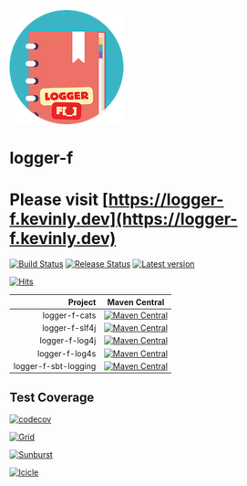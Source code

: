 ![LoggerF Logo](https://raw.githubusercontent.com/Kevin-Lee/logger-f/main/website/static/img/logger-f-200x200.png)

# logger-f

# Please visit [https://logger-f.kevinly.dev](https://logger-f.kevinly.dev)


[![Build Status](https://github.com/Kevin-Lee/logger-f/workflows/Build-All/badge.svg)](https://github.com/Kevin-Lee/logger-f/actions?workflow=Build-All)
[![Release Status](https://github.com/Kevin-Lee/logger-f/workflows/Release/badge.svg)](https://github.com/Kevin-Lee/logger-f/actions?workflow=Release)
[![Latest version](https://index.scala-lang.org/kevin-lee/logger-f/latest.svg)](https://index.scala-lang.org/kevin-lee/logger-f)

[![Hits](https://hits.sh/github.com/kevin-lee/logger-f.svg)](https://logger-f.kevinly.dev)

|              Project | Maven Central                                                                                                                                                       |
|---------------------:|---------------------------------------------------------------------------------------------------------------------------------------------------------------------|
|        logger-f-cats | [![Maven Central](https://img.shields.io/maven-central/v/io.kevinlee/logger-f-cats_3)](https://search.maven.org/artifact/io.kevinlee/logger-f-cats_3)               |
|       logger-f-slf4j | [![Maven Central](https://img.shields.io/maven-central/v/io.kevinlee/logger-f-slf4j_3)](https://search.maven.org/artifact/io.kevinlee/logger-f-slf4j_3)             |
|       logger-f-log4j | [![Maven Central](https://img.shields.io/maven-central/v/io.kevinlee/logger-f-log4j_3)](https://search.maven.org/artifact/io.kevinlee/logger-f-log4j_3)             |
|       logger-f-log4s | [![Maven Central](https://img.shields.io/maven-central/v/io.kevinlee/logger-f-log4s_3)](https://search.maven.org/artifact/io.kevinlee/logger-f-log4s_3)             |
| logger-f-sbt-logging | [![Maven Central](https://img.shields.io/maven-central/v/io.kevinlee/logger-f-sbt-logging_3)](https://search.maven.org/artifact/io.kevinlee/logger-f-sbt-logging_3) |


## Test Coverage

[![codecov](https://codecov.io/gh/Kevin-Lee/logger-f/branch/main/graph/badge.svg?token=85VKQO5X3D)](https://codecov.io/gh/Kevin-Lee/logger-f)

[![Grid](https://codecov.io/gh/Kevin-Lee/logger-f/branch/main/graphs/tree.svg?token=85VKQO5X3D)](https://app.codecov.io/gh/Kevin-Lee/logger-f)

[![Sunburst](https://codecov.io/gh/Kevin-Lee/logger-f/branch/main/graphs/sunburst.svg?token=85VKQO5X3D)](https://app.codecov.io/gh/Kevin-Lee/logger-f)

[![Icicle](https://codecov.io/gh/Kevin-Lee/logger-f/branch/main/graphs/icicle.svg?token=85VKQO5X3D)](https://app.codecov.io/gh/Kevin-Lee/logger-f)
